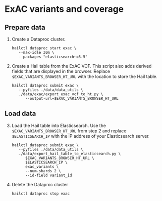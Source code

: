 # ExAC variants and coverage

## Prepare data

1. Create a Dataproc cluster.

   ```shell
   hailctl dataproc start exac \
      --max-idle 30m \
      --packages "elasticsearch~=5.5"
   ```

2. Create a Hail table from the ExAC VCF. This script also adds derived fields that are displayed in the browser.
   Replace `$EXAC_VARIANTS_BROWSER_HT_URL` with the location to store the Hail table.

   ```shell
   hailctl dataproc submit exac \
      --pyfiles ./data/data_utils \
      ./data/exac/export_exac_vcf_to_ht.py \
         --output-url=$EXAC_VARIANTS_BROWSER_HT_URL
   ```

## Load data

3. Load the Hail table into Elasticsearch. Use the `$EXAC_VARIANTS_BROWSER_HT_URL` from step 2
   and replace `$ELASTICSEARCH_IP` with the IP address of your Elasticsearch server.

   ```shell
   hailctl dataproc submit exac \
      --pyfiles ./data/data_utils \
      ./data/export_hail_table_to_elasticsearch.py \
         $EXAC_VARIANTS_BROWSER_HT_URL \
         $ELASTICSEARCH_IP \
         exac_variants \
         --num-shards 2 \
         --id-field variant_id
   ```

4. Delete the Dataproc cluster

   ```shell
   hailctl dataproc stop exac
   ```
